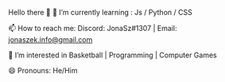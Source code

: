Hello there 👋
🌱 I’m currently learning : Js / Python / CSS 

📫 How to reach me: Discord: JonaSz#1307 | Email: jonaszek.info@gmail.com

👀 I’m interested in Basketball | Programming | Computer Games

😄 Pronouns: He/Him

